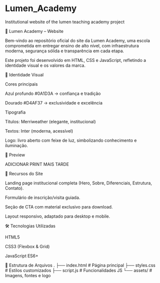 # Lumen_Academy
Institutional website of the lumen teaching academy project

🌟 Lumen Academy – Website

Bem-vindo ao repositório oficial do site da Lumen Academy, uma escola comprometida em entregar ensino de alto nível, com infraestrutura moderna, segurança sólida e transparência em cada etapa.

Este projeto foi desenvolvido em HTML, CSS e JavaScript, refletindo a identidade visual e os valores da marca.

🎨 Identidade Visual

Cores principais

Azul profundo #0A1D3A → confiança e tradição

Dourado #D4AF37 → exclusividade e excelência

Tipografia

Títulos: Merriweather (elegante, institucional)

Textos: Inter (moderna, acessível)

Logo: livro aberto com feixe de luz, simbolizando conhecimento e iluminação.

📸 Preview

ADICIONAR PRINT MAIS TARDE

🚀 Recursos do Site

Landing page institucional completa (Hero, Sobre, Diferenciais, Estrutura, Contato).

Formulário de inscrição/visita guiada.

Seção de CTA com material exclusivo para download.

Layout responsivo, adaptado para desktop e mobile.

🛠️ Tecnologias Utilizadas

HTML5

CSS3 (Flexbox & Grid)

JavaScript ES6+

📂 Estrutura de Arquivos
.
├── index.html       # Página principal
├── styles.css       # Estilos customizados
├── script.js           # Funcionalidades JS
└── assets/          # Imagens, fontes e logo
